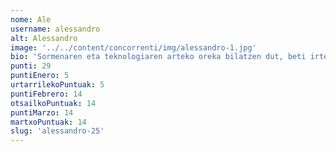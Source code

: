 ```yaml
---
nome: Ale
username: alessandro
alt: Alessandro
image: '../../content/concorrenti/img/alessandro-1.jpg'
bio: 'Sormenaren eta teknologiaren arteko oreka bilatzen dut, beti irtenbide berritzaile eta eraginkorrak sortzeko prest. Diseinua, kodea eta estrategia uztartuz, erabiltzaile-esperientzia optimizatzen dut, funtzionaltasuna eta estetika elkartuz. Xehetasunekiko arreta eta erronkei aurre egiteko gaitasuna dira nire lanaren oinarriak. Beti prestatzen, ikasten eta berritzen jarraitzen dut, nire proiektu bakoitzean benetako balioa sortzeko.'
punti: 29
puntiEnero: 5
urtarrilekoPuntuak: 5
puntiFebrero: 14
otsailkoPuntuak: 14
puntiMarzo: 14
martxoPuntuak: 14
slug: 'alessandro-25'
---
```

